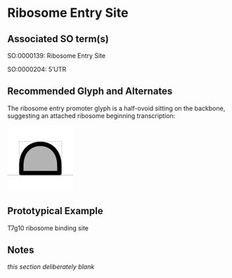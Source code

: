 # Ribosome Entry Site

## Associated SO term(s)
SO:0000139: Ribosome Entry Site

SO:0000204: 5ʼUTR

## Recommended Glyph and Alternates
The ribosome entry promoter glyph is a half-ovoid sitting on the backbone, suggesting an attached ribosome beginning transcription:

![glyph specification](ribosome-entry-site-specification.png)

## Prototypical Example

T7g10 ribosome binding site

## Notes
*this section deliberately blank*
